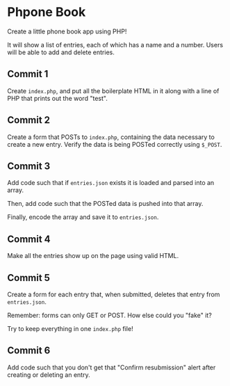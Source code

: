 # Phpone Book

Create a little phone book app using PHP!

It will show a list of entries, each of which has a name and a number. Users will be able to add and delete entries.

## Commit 1

Create `index.php`, and put all the boilerplate HTML in it along with a line of PHP that prints out the word "test".

## Commit 2

Create a form that POSTs to `index.php`, containing the data necessary to create a new entry. Verify the data is being POSTed correctly using `$_POST`.

## Commit 3

Add code such that if `entries.json` exists it is loaded and parsed into an array.

Then, add code such that the POSTed data is pushed into that array.

Finally, encode the array and save it to `entries.json`.

## Commit 4

Make all the entries show up on the page using valid HTML.

## Commit 5

Create a form for each entry that, when submitted, deletes that entry from `entries.json`.

Remember: forms can only GET or POST. How else could you "fake" it?

Try to keep everything in one `index.php` file!

## Commit 6

Add code such that you don't get that "Confirm resubmission" alert after creating or deleting an entry.

